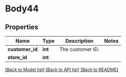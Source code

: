 # Body44

## Properties
Name | Type | Description | Notes
------------ | ------------- | ------------- | -------------
**customer_id** | **int** | The customer ID. | 
**store_id** | **int** |  | 

[[Back to Model list]](../README.md#documentation-for-models) [[Back to API list]](../README.md#documentation-for-api-endpoints) [[Back to README]](../README.md)


